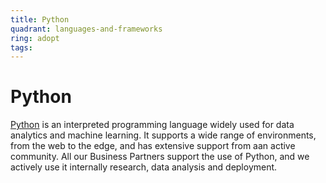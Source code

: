 ```yaml
---
title: Python
quadrant: languages-and-frameworks
ring: adopt
tags:
---
```


# Python

<a href="https://www.python.org/" target="_blank">Python</a> is an interpreted programming language widely used for data analytics and machine learning. It supports a wide range of environments, from the web to the edge, and has extensive support from aan active community. All our Business Partners support the use of Python, and we actively use it internally research, data analysis and deployment.
